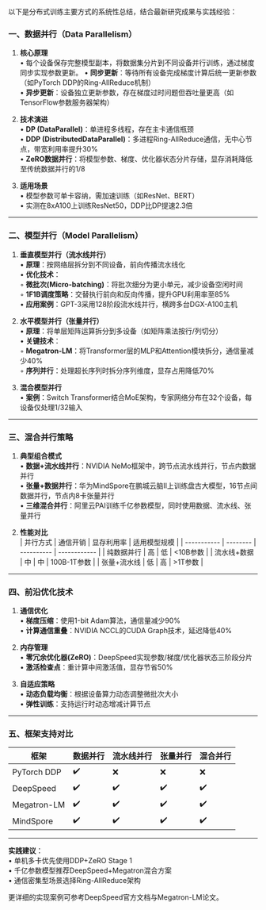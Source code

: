 以下是分布式训练主要方式的系统性总结，结合最新研究成果与实践经验：

### 一、数据并行（Data Parallelism）
1. **核心原理**  
   • 每个设备保存完整模型副本，将数据集分片到不同设备并行训练，通过梯度同步实现参数更新。
   • **同步更新**：等待所有设备完成梯度计算后统一更新参数（如PyTorch DDP的Ring-AllReduce机制）  
   • **异步更新**：设备独立更新参数，存在梯度过时问题但吞吐量更高（如TensorFlow参数服务器架构）

2. **技术演进**  
   • **DP (DataParallel)**：单进程多线程，存在主卡通信瓶颈  
   • **DDP (DistributedDataParallel)**：多进程Ring-AllReduce通信，无中心节点，带宽利用率提升30%  
   • **ZeRO数据并行**：将模型参数、梯度、优化器状态分片存储，显存消耗降低至传统数据并行的1/8

3. **适用场景**  
   • 模型参数可单卡容纳，需加速训练（如ResNet、BERT）  
   • 实测在8xA100上训练ResNet50，DDP比DP提速2.3倍

---

### 二、模型并行（Model Parallelism）
1. **垂直模型并行（流水线并行）**  
   • **原理**：按网络层拆分到不同设备，前向传播流水线化  
   • **优化技术**：  
     ◦ **微批次(Micro-batching)**：将批次细分为更小单元，减少设备空闲时间  
     ◦ **1F1B调度策略**：交替执行前向和反向传播，提升GPU利用率至85%  
   • **应用案例**：GPT-3采用128阶段流水线并行，横跨多台DGX-A100主机

2. **水平模型并行（张量并行）**  
   • **原理**：将单层矩阵运算拆分到多设备（如矩阵乘法按行/列切分）  
   • **关键技术**：  
     ◦ **Megatron-LM**：将Transformer层的MLP和Attention模块拆分，通信量减少40%  
     ◦ **序列并行**：处理超长序列时拆分序列维度，显存占用降低70%  

3. **混合模型并行**  
   • **案例**：Switch Transformer结合MoE架构，专家网络分布在32个设备，每设备仅处理1/32输入

---

### 三、混合并行策略
1. **典型组合模式**  
   • **数据+流水线并行**：NVIDIA NeMo框架中，跨节点流水线并行，节点内数据并行  
   • **张量+数据并行**：华为MindSpore在鹏城云脑Ⅱ上训练盘古大模型，16节点间数据并行，节点内8卡张量并行  
   • **三维混合并行**：阿里云PAI训练千亿参数模型，同时使用数据、流水线、张量并行

2. **性能对比**  
   | 并行方式    | 通信开销 | 显存利用率 | 适用模型规模 |
   | ----------- | -------- | ---------- | ------------ |
   | 纯数据并行  | 高       | 低         | <10B参数     |
   | 流水线+数据 | 中       | 中         | 100B-1T参数  |
   | 张量+流水线 | 低       | 高         | >1T参数      |

---

### 四、前沿优化技术
1. **通信优化**  
   • **梯度压缩**：使用1-bit Adam算法，通信量减少90%  
   • **计算通信重叠**：NVIDIA NCCL的CUDA Graph技术，延迟降低40%

2. **内存管理**  
   • **零冗余优化器(ZeRO)**：DeepSpeed实现参数/梯度/优化器状态三阶段分片  
   • **激活检查点**：重计算中间激活值，显存节省50%

3. **自适应策略**  
   • **动态负载均衡**：根据设备算力动态调整微批次大小  
   • **弹性训练**：支持运行时动态增减计算节点

---

### 五、框架支持对比
| 框架        | 数据并行 | 流水线并行 | 张量并行 | 混合并行 |
| ----------- | -------- | ---------- | -------- | -------- |
| PyTorch DDP | ✔️        | ❌          | ❌        | ❌        |
| DeepSpeed   | ✔️        | ✔️          | ✔️        | ✔️        |
| Megatron-LM | ✔️        | ✔️          | ✔️        | ✔️        |
| MindSpore   | ✔️        | ✔️          | ✔️        | ✔️        |

---

**实践建议**：  
• 单机多卡优先使用DDP+ZeRO Stage 1  
• 千亿参数模型推荐DeepSpeed+Megatron混合方案  
• 通信密集型场景选择Ring-AllReduce架构

更详细的实现案例可参考DeepSpeed官方文档与Megatron-LM论文。